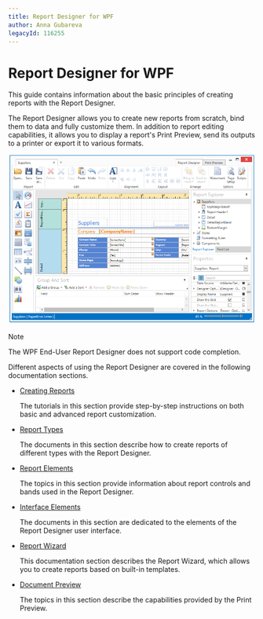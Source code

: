 ```yaml
---
title: Report Designer for WPF
author: Anna Gubareva
legacyId: 116255
---
```

# Report Designer for WPF
This guide contains information about the basic principles of creating reports with the Report Designer.

The Report Designer allows you to create new reports from scratch, bind them to data and fully customize them. In addition to report editing capabilities, it allows you to display a report's Print Preview, send its outputs to a printer or export it to various formats.

![EndUserReportFDesignerForWPF](../../images/img120311.png)


> [!NOTE]
> The WPF End-User Report Designer does not support code completion.

Different aspects of using the Report Designer are covered in the following documentation sections.
* [Creating Reports](report-designer-for-wpf/creating-reports.md)
	
	The tutorials in this section provide step-by-step instructions on both basic and advanced report customization.
* [Report Types](report-designer-for-wpf/report-types.md)
	
	The documents in this section describe how to create reports of different types with the Report Designer.
* [Report Elements](report-designer-for-wpf/report-elements.md)
	
	The topics in this section provide information about report controls and bands used in the Report Designer.
* [Interface Elements](report-designer-for-wpf/interface-elements.md)
	
	The documents in this section are dedicated to the elements of the Report Designer user interface.
* [Report Wizard](report-designer-for-wpf/report-wizard.md)
	
	This documentation section describes the Report Wizard, which allows you to create reports based on built-in templates.
* [Document Preview](report-designer-for-wpf/document-preview.md)
	
	The topics in this section describe the capabilities provided by the Print Preview.
